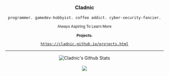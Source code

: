 <h3 align="center">Cladnic</h3>
<div align="center"><code>programmer. gamedev-hobbyist. coffee addict. cyber-security-fancier.</code></div>
<p align="center"><sub>Always Aspiring To Learn More</sub></p>
<p align="center"><strong><sub>Projects:</sub></strong></p>
<div align="center"><a href="https://cladnic.github.io/projects.html"><code>https://cladnic.github.io/projects.html</code></a></div>

---

<!-- These ones show total commits instead use later in life like 2021 and forward &show_icons=true&include_all_commits=true& -->
<p align="center">
<img align="center" alt="Cladnic's Github Stats" src="https://github-readme-stats.cladnic.vercel.app/api?username=cladnic&show_icons=true&count_private=true&theme=dark&hide_rank=true&include_all_commits=true&card_width=495" />
</br>
</br>
<img align="center" src="https://github-readme-stats.cladnic.vercel.app/api/top-langs/?username=cladnic&theme=dark&count_private=true&card_width=495" />
</p>
